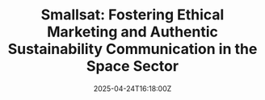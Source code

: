 ---
title: 'Smallsat: Fostering Ethical Marketing and Authentic Sustainability Communication
  in the Space Sector'
linkTitle: 'Smallsat: Fostering Ethical Marketing and Authentic Sustainability Communication
  in the Space Sector'
date: '2025-04-24T16:18:00Z'
weight: 1
description: Exploring ethical marketing and authentic sustainability communication
  in the space sector, this paper emphasizes transparency, responsible messaging,
  and avoiding greenwashing, while providing best practices and case studies to enhance
  the industry's sustainability narrative.
draft: false
ref: smallsat-fostering-ethical-marketing-and-authentic-sustainability-communication-in-the-space-sector
---